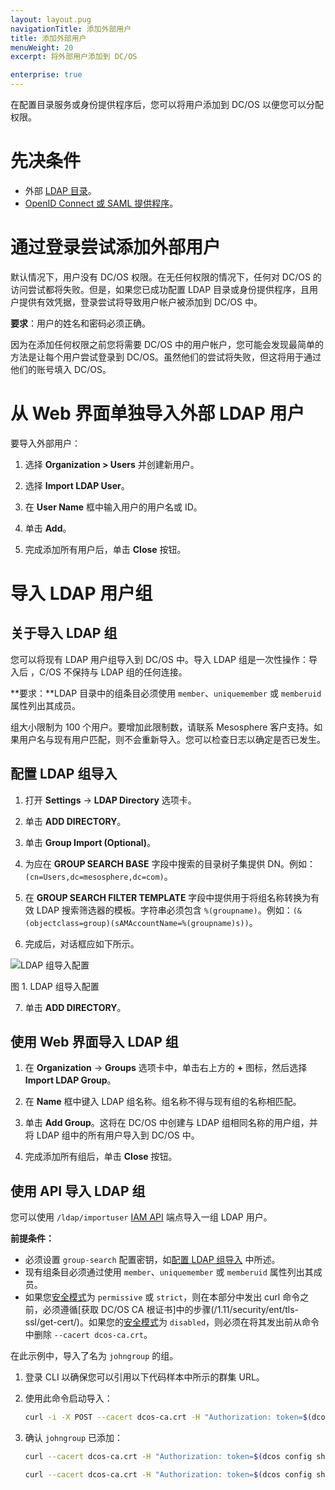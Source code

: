 ```yaml
---
layout: layout.pug
navigationTitle: 添加外部用户
title: 添加外部用户
menuWeight: 20
excerpt: 将外部用户添加到 DC/OS

enterprise: true
---
```

<!-- The source repository for this topic is https://github.com/dcos/dcos-docs-site -->

在配置目录服务或身份提供程序后，您可以将用户添加到 DC/OS 以便您可以分配权限。

# 先决条件

- 外部 [LDAP 目录](/1.11/security/ent/ldap/)。
- [OpenID Connect 或 SAML 提供程序](/1.11/security/ent/sso/)。

# 通过登录尝试添加外部用户
默认情况下，用户没有 DC/OS 权限。在无任何权限的情况下，任何对 DC/OS 的访问尝试都将失败。但是，如果您已成功配置 LDAP 目录或身份提供程序，且用户提供有效凭据，登录尝试将导致用户帐户被添加到 DC/OS 中。

**要求**：用户的姓名和密码必须正确。

因为在添加任何权限之前您将需要 DC/OS 中的用户帐户，您可能会发现最简单的方法是让每个用户尝试登录到 DC/OS。虽然他们的尝试将失败，但这将用于通过他们的账号填入 DC/OS。

# 从 Web 界面单独导入外部 LDAP 用户

要导入外部用户：

1. 选择 **Organization > Users** 并创建新用户。

2. 选择 **Import LDAP User**。

3. 在 **User Name** 框中输入用户的用户名或 ID。

4. 单击 **Add**。

5. 完成添加所有用户后，单击 **Close** 按钮。


# 导入 LDAP 用户组

## 关于导入 LDAP 组

您可以将现有 LDAP 用户组导入到 DC/OS 中。导入 LDAP 组是一次性操作：导入后 ，C/OS 不保持与 LDAP 组的任何连接。

**要求：**LDAP 目录中的组条目必须使用 `member`、`uniquemember` 或 `memberuid` 属性列出其成员。

组大小限制为 100 个用户。要增加此限制数，请联系 Mesosphere 客户支持。如果用户名与现有用户匹配，则不会重新导入。您可以检查日志以确定是否已发生。

## 配置 LDAP 组导入

1. 打开 **Settings** -> **LDAP Directory** 选项卡。

2. 单击 **ADD DIRECTORY**。

3. 单击 **Group Import (Optional)**。

4. 为应在 **GROUP SEARCH BASE** 字段中搜索的目录树子集提供 DN。例如：`(cn=Users,dc=mesosphere,dc=com)`。

5. 在 **GROUP SEARCH FILTER TEMPLATE** 字段中提供用于将组名称转换为有效 LDAP 搜索筛选器的模板。字符串必须包含 `%(groupname)`。例如：`(&(objectclass=group)(sAMAccountName=%(groupname)s))`。

6. 完成后，对话框应如下所示。

 ![LDAP 组导入配置](/1.11/img/1-11-ldap-group-import.png)

 图 1. LDAP 组导入配置

7. 单击 **ADD DIRECTORY**。

## 使用 Web 界面导入 LDAP 组

1. 在 **Organization** -> **Groups** 选项卡中，单击右上方的 **+** 图标，然后选择 **Import LDAP Group**。

1. 在 **Name** 框中键入 LDAP 组名称。组名称不得与现有组的名称相匹配。

1. 单击 **Add Group**。这将在 DC/OS 中创建与 LDAP 组相同名称的用户组，并将 LDAP 组中的所有用户导入到 DC/OS 中。

1. 完成添加所有组后，单击 **Close** 按钮。


## 使用 API 导入 LDAP 组

您可以使用 `/ldap/importuser` [IAM API](/1.11/security/ent/iam-api/) 端点导入一组 LDAP 用户。

**前提条件：**

- 必须设置 `group-search` 配置密钥，如[配置 LDAP 组导入](#Configure-LDAP-group-import) 中所述。
- 现有组条目必须通过使用 `member`、`uniquemember` 或 `memberuid` 属性列出其成员。
- 如果您[安全模式](/1.11/security/ent/#security-modes)为 `permissive` 或 `strict`，则在本部分中发出 curl 命令之前，必须遵循[获取 DC/OS CA 根证书]中的步骤(/1.11/security/ent/tls-ssl/get-cert/)。如果您的[安全模式](/1.11/security/ent/#security-modes)为 `disabled`，则必须在将其发出前从命令中删除 `--cacert dcos-ca.crt`。

在此示例中，导入了名为 `johngroup` 的组。

1. 登录 CLI 以确保您可以引用以下代码样本中所示的群集 URL。

1. 使用此命令启动导入：

    ```bash
    curl -i -X POST --cacert dcos-ca.crt -H "Authorization: token=$(dcos config show core.dcos_acs_token)" --data '{"groupname": "johngroup"}' --header "Content-Type: application/json" $(dcos config show core.dcos_url)/acs/api/v1/ldap/importgroup
    ```

1. 确认 `johngroup` 已添加：

    ```bash
    curl --cacert dcos-ca.crt -H "Authorization: token=$(dcos config show core.dcos_acs_token)" $(dcos config show core.dcos_url)/acs/api/v1/groups/johngroup
    ```

    ```bash
    curl --cacert dcos-ca.crt -H "Authorization: token=$(dcos config show core.dcos_acs_token)" $(dcos config show core.dcos_url)/acs/api/v1/groups/johngroup/users
    ```
